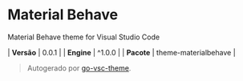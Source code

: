 # Material Behave

Material Behave theme for Visual Studio Code

| **Versão** | 0.0.1 |
| **Engine** | ^1.0.0 |
| **Pacote** | theme-materialbehave |

> Autogerado por [go-vsc-theme](https://github.com/natalbu/go-vsc-theme).
